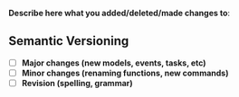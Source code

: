 **Describe here what you added/deleted/made changes to**:


## Semantic Versioning
- [ ] **Major changes (new models, events, tasks, etc)**
- [ ] **Minor changes (renaming functions, new commands)**
- [ ] **Revision (spelling, grammar)**
